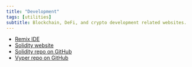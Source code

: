 ```yaml
---
title: "Development"
tags: [utilities]
subtitle: Blockchain, DeFi, and crypto development related websites.
---
```


- [Remix IDE](https://remix.ethereum.org/)
- [Solidity website](https://soliditylang.org/)
- [Solidity repo on GitHub](https://github.com/ethereum/solidity)
- [Vyper repo on GitHub](https://github.com/vyperlang/vyper)
